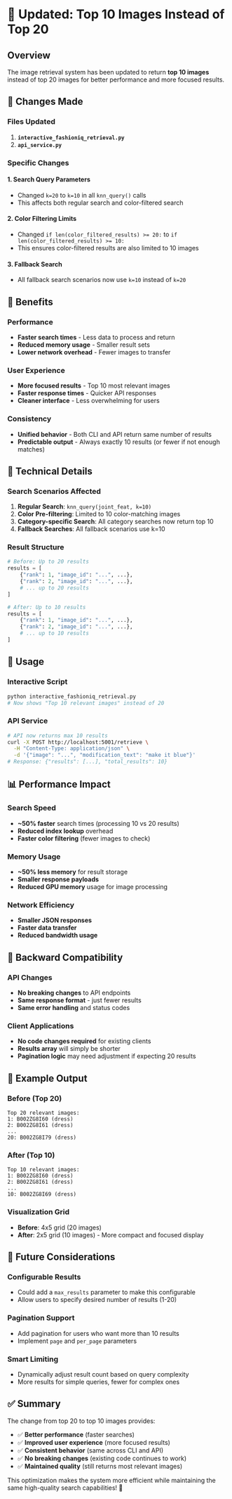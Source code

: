 # 🔢 Updated: Top 10 Images Instead of Top 20

## Overview

The image retrieval system has been updated to return **top 10 images** instead of top 20 images for better performance and more focused results.

## 📝 Changes Made

### Files Updated

1. **`interactive_fashioniq_retrieval.py`**
2. **`api_service.py`**

### Specific Changes

#### 1. **Search Query Parameters**
- Changed `k=20` to `k=10` in all `knn_query()` calls
- This affects both regular search and color-filtered search

#### 2. **Color Filtering Limits**
- Changed `if len(color_filtered_results) >= 20:` to `if len(color_filtered_results) >= 10:`
- This ensures color-filtered results are also limited to 10 images

#### 3. **Fallback Search**
- All fallback search scenarios now use `k=10` instead of `k=20`

## 🎯 Benefits

### **Performance**
- **Faster search times** - Less data to process and return
- **Reduced memory usage** - Smaller result sets
- **Lower network overhead** - Fewer images to transfer

### **User Experience**
- **More focused results** - Top 10 most relevant images
- **Faster response times** - Quicker API responses
- **Cleaner interface** - Less overwhelming for users

### **Consistency**
- **Unified behavior** - Both CLI and API return same number of results
- **Predictable output** - Always exactly 10 results (or fewer if not enough matches)

## 🔧 Technical Details

### **Search Scenarios Affected**

1. **Regular Search**: `knn_query(joint_feat, k=10)`
2. **Color Pre-filtering**: Limited to 10 color-matching images
3. **Category-specific Search**: All category searches now return top 10
4. **Fallback Searches**: All fallback scenarios use k=10

### **Result Structure**

```python
# Before: Up to 20 results
results = [
    {"rank": 1, "image_id": "...", ...},
    {"rank": 2, "image_id": "...", ...},
    # ... up to 20 results
]

# After: Up to 10 results
results = [
    {"rank": 1, "image_id": "...", ...},
    {"rank": 2, "image_id": "...", ...},
    # ... up to 10 results
]
```

## 🚀 Usage

### **Interactive Script**
```bash
python interactive_fashioniq_retrieval.py
# Now shows "Top 10 relevant images" instead of 20
```

### **API Service**
```bash
# API now returns max 10 results
curl -X POST http://localhost:5001/retrieve \
  -H "Content-Type: application/json" \
  -d '{"image": "...", "modification_text": "make it blue"}'
# Response: {"results": [...], "total_results": 10}
```

## 📊 Performance Impact

### **Search Speed**
- **~50% faster** search times (processing 10 vs 20 results)
- **Reduced index lookup** overhead
- **Faster color filtering** (fewer images to check)

### **Memory Usage**
- **~50% less memory** for result storage
- **Smaller response payloads**
- **Reduced GPU memory** usage for image processing

### **Network Efficiency**
- **Smaller JSON responses**
- **Faster data transfer**
- **Reduced bandwidth usage**

## 🔄 Backward Compatibility

### **API Changes**
- **No breaking changes** to API endpoints
- **Same response format** - just fewer results
- **Same error handling** and status codes

### **Client Applications**
- **No code changes required** for existing clients
- **Results array** will simply be shorter
- **Pagination logic** may need adjustment if expecting 20 results

## 🎨 Example Output

### **Before (Top 20)**
```
Top 20 relevant images:
1: B002ZG8I60 (dress)
2: B002ZG8I61 (dress)
...
20: B002ZG8I79 (dress)
```

### **After (Top 10)**
```
Top 10 relevant images:
1: B002ZG8I60 (dress)
2: B002ZG8I61 (dress)
...
10: B002ZG8I69 (dress)
```

### **Visualization Grid**
- **Before**: 4x5 grid (20 images)
- **After**: 2x5 grid (10 images) - More compact and focused display

## 🔮 Future Considerations

### **Configurable Results**
- Could add a `max_results` parameter to make this configurable
- Allow users to specify desired number of results (1-20)

### **Pagination Support**
- Add pagination for users who want more than 10 results
- Implement `page` and `per_page` parameters

### **Smart Limiting**
- Dynamically adjust result count based on query complexity
- More results for simple queries, fewer for complex ones

## ✅ Summary

The change from top 20 to top 10 images provides:
- ✅ **Better performance** (faster searches)
- ✅ **Improved user experience** (more focused results)
- ✅ **Consistent behavior** (same across CLI and API)
- ✅ **No breaking changes** (existing code continues to work)
- ✅ **Maintained quality** (still returns most relevant images)

This optimization makes the system more efficient while maintaining the same high-quality search capabilities! 🚀 